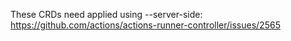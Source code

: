 These CRDs need applied using --server-side: https://github.com/actions/actions-runner-controller/issues/2565
